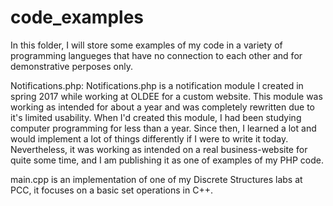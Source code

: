 # code_examples
In this folder, I will store some examples of my code in a variety of programming langueges that have no connection to each other and for demonstrative perposes only.

Notifications.php:
Notifications.php  is a notification module I created in spring 2017 while working at OLDEE for a custom website. This module was working as intended for about a year and was completely rewritten due to it's limited usability. When I'd created this module, I had been studying computer programming for less than a year. Since then, I learned a lot and would implement a lot of things differently if I were to write it today. Nevertheless, it was working as intended on a real business-website for quite some time, and I am publishing it as one of examples of my PHP code.

main.cpp is an implementation of one of my Discrete Structures labs at PCC, it focuses on a basic set operations in C++.

